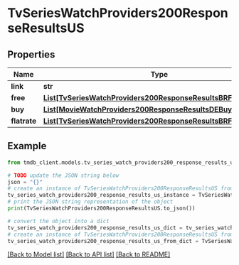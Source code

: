 # TvSeriesWatchProviders200ResponseResultsUS


## Properties

Name | Type | Description | Notes
------------ | ------------- | ------------- | -------------
**link** | **str** |  | [optional] 
**free** | [**List[TvSeriesWatchProviders200ResponseResultsBRFlatrateInner]**](TvSeriesWatchProviders200ResponseResultsBRFlatrateInner.md) |  | [optional] 
**buy** | [**List[MovieWatchProviders200ResponseResultsDEBuyInner]**](MovieWatchProviders200ResponseResultsDEBuyInner.md) |  | [optional] 
**flatrate** | [**List[TvSeriesWatchProviders200ResponseResultsBRFlatrateInner]**](TvSeriesWatchProviders200ResponseResultsBRFlatrateInner.md) |  | [optional] 

## Example

```python
from tmdb_client.models.tv_series_watch_providers200_response_results_us import TvSeriesWatchProviders200ResponseResultsUS

# TODO update the JSON string below
json = "{}"
# create an instance of TvSeriesWatchProviders200ResponseResultsUS from a JSON string
tv_series_watch_providers200_response_results_us_instance = TvSeriesWatchProviders200ResponseResultsUS.from_json(json)
# print the JSON string representation of the object
print(TvSeriesWatchProviders200ResponseResultsUS.to_json())

# convert the object into a dict
tv_series_watch_providers200_response_results_us_dict = tv_series_watch_providers200_response_results_us_instance.to_dict()
# create an instance of TvSeriesWatchProviders200ResponseResultsUS from a dict
tv_series_watch_providers200_response_results_us_from_dict = TvSeriesWatchProviders200ResponseResultsUS.from_dict(tv_series_watch_providers200_response_results_us_dict)
```
[[Back to Model list]](../README.md#documentation-for-models) [[Back to API list]](../README.md#documentation-for-api-endpoints) [[Back to README]](../README.md)


